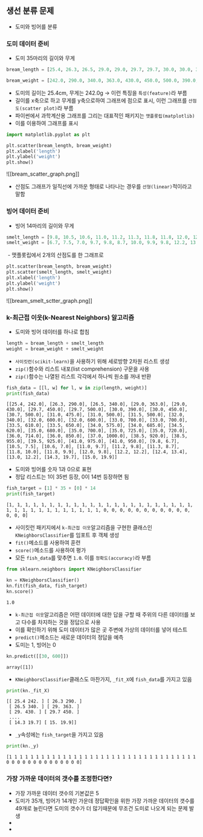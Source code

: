 
## 생선 분류 문제
- 도미와 빙어를 분류

### 도미 데이터 준비
- 도미 35마리의 길이와 무게
```python
bream_length = [25.4, 26.3, 26.5, 29.0, 29.0, 29.7, 29.7, 30.0, 30.0, 30.7, 31.0, 31.0, 31.5, 32.0, 32.0, 32.0, 33.0, 33.0, 33.5, 33.5, 34.0, 34.0, 34.5, 35.0, 35.0, 35.0, 35.0, 36.0, 36.0, 37.0, 38.5, 38.5, 39.5, 41.0, 41.0]

bream_weight = [242.0, 290.0, 340.0, 363.0, 430.0, 450.0, 500.0, 390.0, 450.0, 500.0, 475.0, 500.0, 500.0, 340.0, 600.0, 600.0, 700.0, 700.0, 610.0, 650.0, 575.0, 685.0, 620.0, 680.0, 700.0, 725.0, 720.0, 714.0, 850.0, 1000.0, 920.0, 955.0, 925.0, 975.0, 950.0]
```
- 도미의 길이는 25.4cm, 무게는 242.0g -> 이런 특징을 `특성(feature)`라 부름
- 길이를 x축으로 하고 무게를 y축으로하여 그래프에 점으로 표시, 이런 그래프를 `산점도(scatter plot)`라 부름
- 파이썬에서 과학계산용 그래프를 그리는 대표적인 패키지는 `맷플롯립(matplotlib)`
- 이를 이용하여 그래프를 표시
```python
import matplotlib.pyplot as plt

plt.scatter(bream_length, bream_weight)
plt.xlabel('length')
plt.ylabel('weight')
plt.show()
```
![[bream_scatter_graph.png]]
- 산점도 그래프가 일직선에 가까운 형태로 나타나는 경우를 `선형(linear)`적이라고 말함


### 빙어 데이터 준비
- 빙어 14마리의 길이와 무게
```python
smelt_length = [9.8, 10.5, 10.6, 11.0, 11.2, 11.3, 11.8, 11.8, 12.0, 12.2, 12.4, 13.0, 14.3, 15.0]
smelt_weight = [6.7, 7.5, 7.0, 9.7, 9.8, 8.7, 10.0, 9.9, 9.8, 12.2, 13.4, 12.2, 19.7, 19.9]
```
 - 맷플롯립에서 2개의 산점도를 한 그래프로
```python
plt.scatter(bream_length, bream_weight)
plt.scatter(smelt_length, smelt_weight)
plt.xlabel('length')
plt.ylabel('weight')
plt.show()
```
![[bream_smelt_sctter_graph.png]]


### k-최근접 이웃(k-Nearest Neighbors) 알고리즘
- 도미와 빙어 데이터를 하나로 합침
```python
length = bream_length + smelt_length
weight = bream_weight + smelt_weight
```
- `사이킷런(scikit-learn)`을 사용하기 위해 세로방향 2차원 리스트 생성
- `zip()`함수와 리스트 내포(list comprehension) 구문을 사용
- `zip()`함수는 나열된 리스트 각각에서 하나씩 원소를 꺼내 반환
```python
fish_data = [[l, w] for l, w in zip(length, weight)]
print(fish_data)
```
```
[[25.4, 242.0], [26.3, 290.0], [26.5, 340.0], [29.0, 363.0], [29.0, 430.0], [29.7, 450.0], [29.7, 500.0], [30.0, 390.0], [30.0, 450.0], [30.7, 500.0], [31.0, 475.0], [31.0, 500.0], [31.5, 500.0], [32.0, 340.0], [32.0, 600.0], [32.0, 600.0], [33.0, 700.0], [33.0, 700.0], [33.5, 610.0], [33.5, 650.0], [34.0, 575.0], [34.0, 685.0], [34.5, 620.0], [35.0, 680.0], [35.0, 700.0], [35.0, 725.0], [35.0, 720.0], [36.0, 714.0], [36.0, 850.0], [37.0, 1000.0], [38.5, 920.0], [38.5, 955.0], [39.5, 925.0], [41.0, 975.0], [41.0, 950.0], [9.8, 6.7], [10.5, 7.5], [10.6, 7.0], [11.0, 9.7], [11.2, 9.8], [11.3, 8.7], [11.8, 10.0], [11.8, 9.9], [12.0, 9.8], [12.2, 12.2], [12.4, 13.4], [13.0, 12.2], [14.3, 19.7], [15.0, 19.9]]
```
- 도미와 빙어를 숫자 1과 0으로 표현
- 정답 리스트는 1이 35번 등장, 0이 14번 등장하면 됨
```python
fish_target = [1] * 35 + [0] * 14
print(fish_target)
```
```
[1, 1, 1, 1, 1, 1, 1, 1, 1, 1, 1, 1, 1, 1, 1, 1, 1, 1, 1, 1, 1, 1, 1, 1, 1, 1, 1, 1, 1, 1, 1, 1, 1, 1, 1, 0, 0, 0, 0, 0, 0, 0, 0, 0, 0, 0, 0, 0, 0]
```
- 사이킷런 패키지에서 `k-최근접 이웃`알고리즘을 구현한 클래스인 `KNeighborsClassifier`를 임포트 후 객체 생성
- `fit()`메소드를 사용하여 훈련
- `score()`메소드를 사용하여 평가
- 모든 `fish_data`를 맞추면 `1.0`. 이를 `정확도(accuracy)`라 부름
```python
from sklearn.neighbors import KNeighborsClassifier

kn = KNeighborsClassifier()
kn.fit(fish_data, fish_target)
kn.score()
```
```
1.0
```

- `k-최근접 이웃`알고리즘은 어떤 데이터에 대한 답을 구할 때 주위의 다른 데이터를 보고 다수를 차지하는 것을 정답으로 사용
- 이를 확인하기 위해 도미 데이터가 많은 곳 주변에 가상의 데이터를 넣어 테스트
- `predict()`메소드는 새로운 데이터의 정답을 예측
- 도미는 1, 빙어는 0
```python
kn.predict([[30, 600]])
```
```
array([1])
```
- `KNeighborsClassifier`클래스도 마찬가지, `_fit_X`에 `fish_data`를 가지고 있음
```python
print(kn._fit_X)
```
```
[[ 25.4 242. ] [ 26.3 290. ]
 [ 26.5 340. ] [ 29. 363. ]
 [ 29. 430. ] [ 29.7 450. ]
 .... 
 [ 14.3 19.7] [ 15. 19.9]]
```
- `_y`속성에는 `fish_target`을 가지고 있음
```python
print(kn._y)
```
```
[1 1 1 1 1 1 1 1 1 1 1 1 1 1 1 1 1 1 1 1 1 1 1 1 1 1 1 1 1 1 1 1 1 1 1 0 0 0 0 0 0 0 0 0 0 0 0 0 0]
```

### 가장 가까운 데이터의 갯수를 조정한다면?
- 가장 가까운 데이터 갯수의 기본값은 5
- 도미가 35개, 빙어가 14개인 가운데 정답확인을 위한 가장 가까운 데이터의 갯수를 49개로 늘린다면 도미의 갯수가 더 많기때문에 무조건 도미로 나오게 되는 문제 발생
- 
- 
